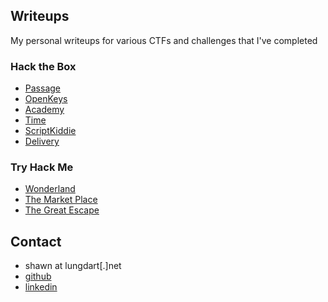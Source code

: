 ## Writeups
My personal writeups for various CTFs and challenges that I've completed

### Hack the Box
* [Passage](writeups/htb/passage)
* [OpenKeys](writeups/htb/openkeys)
* [Academy](writeups/htb/academy)
* [Time](writeups/htb/time)
* [ScriptKiddie](writeups/htb/scriptkiddie)
* [Delivery](writeups/htb/delivery)

### Try Hack Me
* [Wonderland](writeups/thm/wonderland)
* [The Market Place](writeups/thm/themarketplace)
* [The Great Escape](writeups/thm/thegreatescape)

## Contact
* shawn at lungdart[.]net
* [github](https://github.com/lungdart)
* [linkedin](https://www.linkedin.com/in/shawn-boutilier)
